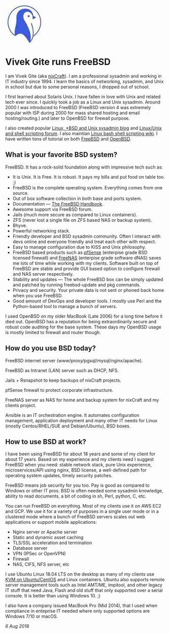 <p><a href="/" alt="avatar" title="home page"><img src="nixCraft.jpeg" class="w3"></a></p>

# Vivek Gite runs FreeBSD

I am Vivek Gite (aka [nixCraft](https://twitter.com/nixCraft)).
I am a professional sysadmin and working in IT industry since 1994.
I learn the basics of networking, sysadmin, and Unix in school but
due to some personal reasons, I dropped out of school. 

I first learned about Solaris Unix. I have fallen in love with Unix
and related tech ever since. I quickly took a job as a Linux and
Unix sysadmin. Around 2000 I was introduced to FreeBSD (FreeBSD
version 4 was extremely popular with ISP during 2000 for mass shared
hosting and email hosting/routing.) and later to OpenBSD for firewall
purpose.

I also created popular [Linux, *BSD and Unix sysadmin
blog](https://www.cyberciti.biz/) and [Linux/Unix and shell scripting
forum](https://www.nixcraft.com/). I also maintian [Linux bash shell
scripting wiki](https://bash.cyberciti.biz/guide/Main_Page). I have
written tons of tutorial on both
[FreeBSD](https://www.cyberciti.biz/faq/category/freebsd/) and
[OpenBSD](https://www.cyberciti.biz/faq/category/openbsd/).

## What is your favorite BSD system?

FreeBSD. It has a rock-solid foundation along with impressive tech
such as:

- It is Unix. It is Free. It is robust. It pays my bills and put
  food on table too. ;)
- FreeBSD is the complete operating system. Everything comes from
  one source.
- Out of box software collection in both base and ports system.
- Documentation &mdash; [The FreeBSD
  Handbook](https://www.freebsd.org/doc/handbook/).
- Awesome support via FreeBSD forum.
- Jails (much more secure as compared to Linux containers).
- ZFS (never lost a single file on ZFS based NAS or backup system).
- Bhyve.
- Powerful networking stack.
- Friendly developer and BSD sysadmin community. Often I interact
  with devs online and everyone friendly and treat each other with
  respect.
- Easy to manage configuration due to KISS and Unix philosophy.
- FreeBSD based products such as [pfSense](https://www.pfsense.org/)
  (enterpise grade BSD licensed firewall) and
  [FreeNAS](http://www.freenas.org/) (enterpise grade software dNAS)
  saves me lots of time while working with my clients. Software
  built on top of FreeBSD are stable and provide GUI based option
  to configure firewall and NAS server respectively.
- Stability and updates &mdash; The whole FreeBSD box can be simply updated
  and patched by running freebsd-update and pkg commands.
- Privacy and security. Your private data is not sent or phoned
  back home when you use FreeBSD.
- Good amount of DevOps and developer tools. I mostly use Perl and
  the Python-based tool to manage a bunch of servers.

I used OpenBSD on my older MacBook (Late 2006) for a long time
before it died out. OpenBSD has a reputation for being extraordinarily
secure and robust code auditing for the base system.  These days
my OpenBSD usage is mostly limited to firewall and router though.

## How do you use BSD today?

FreeBSD internet server (www/proxy/pgsql/mysql/nginx/apache).

FreeBSD as Intranet (LAN) server such as DHCP, NFS.

Jails + Rsnapshot to keep backups of nixCraft projects.

pfSense firewall to protect corporate infrastructure.

FreeNAS server as NAS for home and backup system for nixCraft and
my clients project.

Ansible is an IT orchestration engine. It automates configuration
management, application deployment and many other IT needs for
Linux (mostly Centos/RHEL/SUE and Debian/Ubuntu), BSD boxes.

## How to use BSD at work?

I have been using FreeBSD for about 18 years and some of my client
for about 17 years. Based on my experience and my clients need I
suggest FreeBSD when you need: stable network stack, pure Unix
experience, microservices/API using nginx, BSD license, a well-defined
path for operating system updates, timely security patches.

FreeBSD means job security for you too. Pay is good as compared to
Windows or other IT pros. BSD is often needed some sysadmin knowledge,
ability to read documents, a bit of coding in sh, Perl, python, C,
etc.

You can run FreeBSD on everything. Most of my clients use it on AWS
EC2 and GCP. We use it for a variety of purposes in a single user
mode or in a clustered mode where a bunch of FreeBSD servers scales
out web applications or support mobile applications:

- Nginx server or Apache server
- Static and dynamic asset caching
- TLS/SSL acceleration and termination
- Database server
- VPN (IPSec or OpenVPN)
- Firewall
- NAS, CIFS, NFS server, etc

I use Ubuntu Linux 18.04 LTS on the desktop as many of my clients
use [KVM on
Ubuntu/CentOS](https://www.cyberciti.biz/faq/category/linux-kvm/)
and Linux containers. Ubuntu also supports remote server management
tools such as Intel AMT/ME, impitool, and other legacy IT stuff
that need Java, Flash and old stuff that only supported over a
serial console. It is better than using Windows 10. ;)

I also have a company issued MacBook Pro (Mid 2014), that I used
when compliance in enteprise IT needed where only supported options
are Windows 7/10 or macOS.

_6 Aug 2018_

